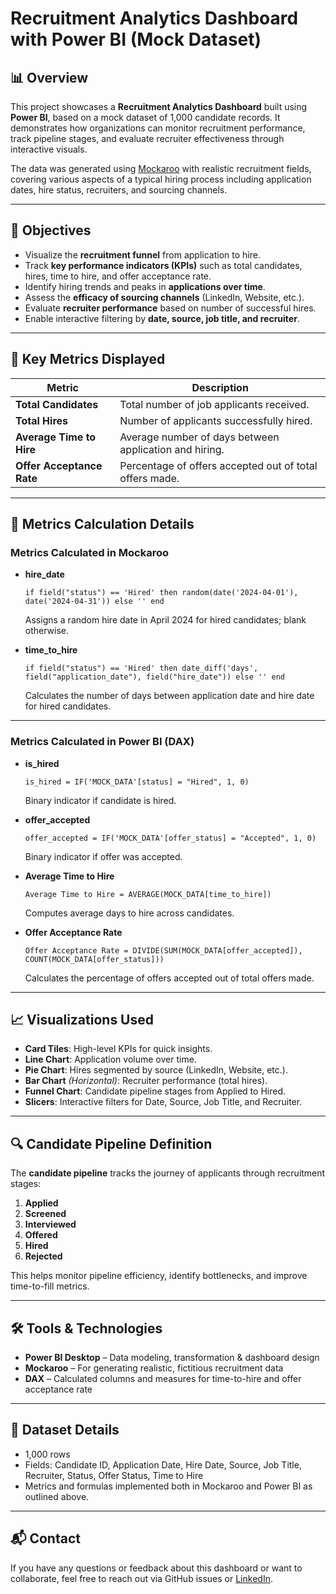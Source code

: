 # Recruitment Analytics Dashboard with Power BI (Mock Dataset)

## 📊 Overview

This project showcases a **Recruitment Analytics Dashboard** built using **Power BI**, based on a mock dataset of 1,000 candidate records. It demonstrates how organizations can monitor recruitment performance, track pipeline stages, and evaluate recruiter effectiveness through interactive visuals.

The data was generated using [Mockaroo](https://mockaroo.com) with realistic recruitment fields, covering various aspects of a typical hiring process including application dates, hire status, recruiters, and sourcing channels.

---

## 🎯 Objectives

- Visualize the **recruitment funnel** from application to hire.
- Track **key performance indicators (KPIs)** such as total candidates, hires, time to hire, and offer acceptance rate.
- Identify hiring trends and peaks in **applications over time**.
- Assess the **efficacy of sourcing channels** (LinkedIn, Website, etc.).
- Evaluate **recruiter performance** based on number of successful hires.
- Enable interactive filtering by **date, source, job title, and recruiter**.

---

## 📌 Key Metrics Displayed

| Metric                    | Description |
|--------------------------|-------------|
| **Total Candidates**     | Total number of job applicants received. |
| **Total Hires**          | Number of applicants successfully hired. |
| **Average Time to Hire** | Average number of days between application and hiring. |
| **Offer Acceptance Rate**| Percentage of offers accepted out of total offers made. |

---

## 🧮 Metrics Calculation Details

### Metrics Calculated in Mockaroo

- **hire_date**  
  ```mockaroo
  if field("status") == 'Hired' then random(date('2024-04-01'), date('2024-04-31')) else '' end
  ```
  Assigns a random hire date in April 2024 for hired candidates; blank otherwise.

- **time_to_hire**  
  ```mockaroo
  if field("status") == 'Hired' then date_diff('days', field("application_date"), field("hire_date")) else '' end
  ```
  Calculates the number of days between application date and hire date for hired candidates.

---

### Metrics Calculated in Power BI (DAX)

- **is_hired**  
  ```DAX
  is_hired = IF('MOCK_DATA'[status] = "Hired", 1, 0)
  ```
  Binary indicator if candidate is hired.

- **offer_accepted**  
  ```DAX
  offer_accepted = IF('MOCK_DATA'[offer_status] = "Accepted", 1, 0)
  ```
  Binary indicator if offer was accepted.

- **Average Time to Hire**  
  ```DAX
  Average Time to Hire = AVERAGE(MOCK_DATA[time_to_hire])
  ```
  Computes average days to hire across candidates.

- **Offer Acceptance Rate**  
  ```DAX
  Offer Acceptance Rate = DIVIDE(SUM(MOCK_DATA[offer_accepted]), COUNT(MOCK_DATA[offer_status]))
  ```
  Calculates the percentage of offers accepted out of total offers made.

---

## 📈 Visualizations Used

- **Card Tiles**: High-level KPIs for quick insights.
- **Line Chart**: Application volume over time.
- **Pie Chart**: Hires segmented by source (LinkedIn, Website, etc.).
- **Bar Chart** *(Horizontal)*: Recruiter performance (total hires).
- **Funnel Chart**: Candidate pipeline stages from Applied to Hired.
- **Slicers**: Interactive filters for Date, Source, Job Title, and Recruiter.

---

## 🔍 Candidate Pipeline Definition

The **candidate pipeline** tracks the journey of applicants through recruitment stages:

1. **Applied**  
2. **Screened**  
3. **Interviewed**  
4. **Offered**  
5. **Hired**  
6. **Rejected**  

This helps monitor pipeline efficiency, identify bottlenecks, and improve time-to-fill metrics.

---

## 🛠️ Tools & Technologies

- **Power BI Desktop** – Data modeling, transformation & dashboard design
- **Mockaroo** – For generating realistic, fictitious recruitment data
- **DAX** – Calculated columns and measures for time-to-hire and offer acceptance rate

---

## 📁 Dataset Details

- 1,000 rows
- Fields: Candidate ID, Application Date, Hire Date, Source, Job Title, Recruiter, Status, Offer Status, Time to Hire
- Metrics and formulas implemented both in Mockaroo and Power BI as outlined above.

---

## 📬 Contact

If you have any questions or feedback about this dashboard or want to collaborate, feel free to reach out via GitHub issues or [LinkedIn](https://linkedin.com/viadermil).
